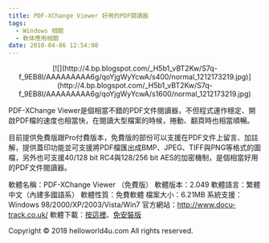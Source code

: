 ```yaml
---
title: PDF-XChange Viewer 好用的PDF閱讀器
tags:
  - Windows 相關
  - 軟体應用相關
date: 2010-04-06 12:54:00
---
```


<div class="separator" style="clear: both; text-align: center;">[![](http://4.bp.blogspot.com/_H5b1_vBT2Kw/S7q-f_9EB8I/AAAAAAAAA6g/qoYjgWyYcwA/s400/normal_1212173219.jpg)](http://4.bp.blogspot.com/_H5b1_vBT2Kw/S7q-f_9EB8I/AAAAAAAAA6g/qoYjgWyYcwA/s1600/normal_1212173219.jpg)</div>

PDF-XChange Viewer是個相當不錯的PDF文件閱讀器，不但程式運作穩定、開啟PDF檔的速度也相當快，在閱讀大型檔案的時候，捲動、翻頁時也相當順暢。 

目前提供免費版跟Pro付費版本，免費版的部份可以支援在PDF文件上留言、加註解，提供蓋印功能並可支援將PDF檔匯出成BMP、JPEG、TIFF與PNG等格式的圖檔，另外也可支援40/128 bit RC4與128/256 bit AES的加密機制，是個相當好用的PDF文件閱讀器。

軟體名稱：PDF-XChange Viewer （免費版） 
軟體版本：2.049 
軟體語言：繁體中文（內建多國語系） 
軟體性質：免費軟體 
檔案大小：6.21MB 
系統支援：Windows 98/2000/XP/2003/Vista/Win7 
官方網站：http://www.docu-track.co.uk/ 
軟體下載：[按這裡](http://www.docu-track.co.uk/PDFXVwer.exe)、[免安裝版](http://www.docu-track.co.uk/PDFX_Vwr_Port.zip)<div class="blogger-post-footer">Copyright © 2018 helloworld4u.com All rights reserved.</div>